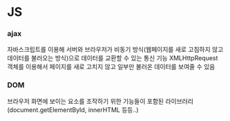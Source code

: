 # JS

### ajax
자바스크립트를 이용해 서버와 브라우저가 비동기 방식(웹페이지를 새로 고침하지 않고 데이터를 불러오는 방식)으로 데이터를 교환할 수 있는 통신 기능
XMLHttpRequest 객체를 이용해서 페이지를 새로 고치지 않고 일부만 불러온 데이터를 보여줄 수 있음

### DOM
브라우저 화면에 보이는 요소를 조작하기 위한 기능들이 포함된 라이브러리 <br>
(document.getElementById, innerHTML 등등..)









